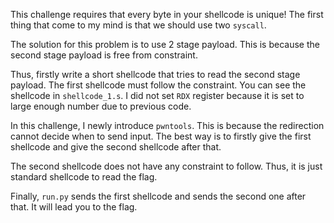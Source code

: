 This challenge requires that every byte in your shellcode is unique!
The first thing that come to my mind is that we should use two `syscall`.

The solution for this problem is to use 2 stage payload.
This is because the second stage payload is free from constraint.

Thus, firstly write a short shellcode that tries to read the second stage payload.
The first shellcode must follow the constraint.
You can see the shellcode in `shellcode_1.s`.
I did not set `RDX` register because it is set to large enough number due to previous code.

In this challenge, I newly introduce `pwntools`.
This is because the redirection cannot decide when to send input.
The best way is to firstly give the first shellcode and give the second shellcode after that.

The second shellcode does not have any constraint to follow.
Thus, it is just standard shellcode to read the flag.

Finally, `run.py` sends the first shellcode and sends the second one after that.
It will lead you to the flag.
